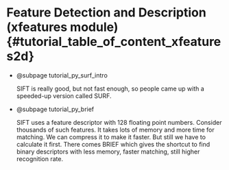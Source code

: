 Feature Detection and Description (xfeatures module) {#tutorial_table_of_content_xfeatures2d}
=============================================================================================

-   @subpage tutorial_py_surf_intro

    SIFT is really good,
    but not fast enough, so people came up with a speeded-up version called SURF.

-   @subpage tutorial_py_brief

    SIFT uses a feature
    descriptor with 128 floating point numbers. Consider thousands of such features. It takes lots of
    memory and more time for matching. We can compress it to make it faster. But still we have to
    calculate it first. There comes BRIEF which gives the shortcut to find binary descriptors with
    less memory, faster matching, still higher recognition rate.